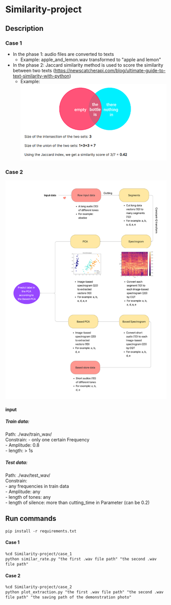# Similarity-project
## Description
### Case 1
- In the phase 1: audio files are converted to texts
    - Example: apple_and_lemon.wav transformed to "apple and lemon"
- In the phase 2: Jaccard similarity method is used to score the similarity between two texts
(https://newscatcherapi.com/blog/ultimate-guide-to-text-similarity-with-python)
    - Example: ![alt text](https://github.com/tdkhoa1212/Similarity-project/blob/main/images/matric.png)

### Case 2
![alt text](https://github.com/tdkhoa1212/Similarity-project/blob/main/images/case_2.png)

#### input
##### Train data: 
Path: ./wav/train_wav/ \
Constrain: 
    - only one certain Frequency \
    - Amplitude: 0.8 \
    - length: > 1s 



##### Test data:
Path: ./wav/test_wav/ \
Constrain:  \
    - any frequencies in train data \
    - Amplitude: any \
    - length of tones: any \
    - length of silence: more than cutting_time in Parameter (can be 0.2) 


## Run commands
    pip install -r requirements.txt

#### Case 1
    %cd Similarity-project/case_1
    python similar_rate.py "the first .wav file path" "the second .wav file path"

#### Case 2
    %cd Similarity-project/case_2
    python plot_extraction.py "the first .wav file path" "the second .wav file path" "the saving path of the demonstration photo"


